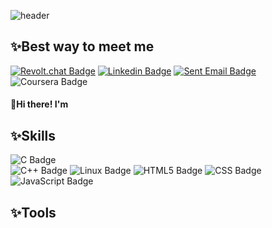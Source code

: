 ![header](https://capsule-render.vercel.app/api?type=waving&color=0:feac5e,50:c779d0,100:4bc0c8%height=150&text=I'm%20looking%20for%20a%20co-op%20opportunity&fontColor=ffffff&fontSize=25&animation=blink&fontAlign=70&fontAlignY=30)
## ✨Best way to meet me

[![Revolt.chat Badge](https://img.shields.io/badge/-Resume-F89901?style=flat&logo=Revolt.chat&logoColor=white&link=https://www.naver.com/)](https://www.naver.com/)   [![Linkedin Badge](https://img.shields.io/badge/-SuJung--Song-%230A66C2?style=flat&logo=Linkedin&logoColor=white&link=https://www.linkedin.com/in/sujung-song-9b501b267/)](https://www.linkedin.com/in/sujung-song-9b501b267/)   [![Sent Email Badge](https://img.shields.io/badge/crystalsong0610@gmail.com-EA4335?style=flat&logo=Gmail&logoColor=white)](mailto:crystalsong0610@gmail.com)   ![Coursera Badge](https://img.shields.io/badge/-647%20534%208642-319795?style=flat&logo=Coursera&logoColor=white)


 
#### 👋Hi there! I'm 


## ✨Skills
![C Badge](https://img.shields.io/badge/--A8B9CC?style=flat&logo=C&logoColor=white)    
![C++ Badge](https://img.shields.io/badge/-++-00599C?style=flat&logo=C&logoColor=white)
![Linux Badge](https://img.shields.io/badge/-Linux-0D597F?style=flat&logo=inux&logoColor=black)
![HTML5 Badge](https://img.shields.io/badge/-HTML-E34F26?style=flat&logo=HTML5&logoColor=white)
![CSS Badge](https://img.shields.io/badge/-CSS-1572B6?style=flat&logo=CSS3&logoColor=white)
![JavaScript Badge](https://img.shields.io/badge/-JavaScript-783CBD?style=flat&logo=JavaScript&logoColor=white)
## ✨Tools


<!--
![header](https://capsule-render.vercel.app/api?type=waving&color=gradient&text=I'm%20looking%20for%20a%20co-op%20opportunity&height=150&fontSize=20&animation=blink&fontColor=d6ace6&fontAlign=70&fontAlignY=30)


![header](https://capsule-render.vercel.app/api?
type=waving&
color=gradient&
text=Hi%20👋%20%20I'm%20SuJung%20Song&
height=130&
fontSize=40&
animation=blink&
fontColor=000000&
fontAlign=30&
fontAlignY=30

)






%20👋
**SONG-crystal/SONG-crystal** is a ✨ _special_ ✨ repository because its `README.md` (this file) appears on your GitHub profile.

Here are some ideas to get you started:

- 🔭 I’m currently working on ...
- 🌱 I’m currently learning ...
- 👯 I’m looking to collaborate on ...
- 🤔 I’m looking for help with ...
- 💬 Ask me about ...
- 📫 How to reach me: ...
- 😄 Pronouns: ...
- ⚡ Fun fact: ...

State card
[![Anurag's GitHub stats](https://github-readme-stats.vercel.app/api?username=SONG-crystal)](https://github.com/anuraghazra/github-readme-stats)

-->
